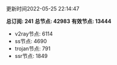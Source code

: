 更新时间2022-05-25 22:14:47

**总订阅: 241**
**总节点: 42983**
**有效节点: 13444**
- v2ray节点: 6114
- ss节点: 4690
- trojan节点: 791
- ssr节点: 1849

